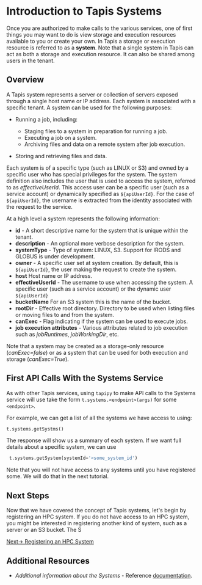 # Introduction to Tapis Systems
Once you are authorized to make calls to the various services, one of first things you may want to do is view storage
and execution resources available to you or create your own. In Tapis a storage or execution resource is referred
to as a **system**. Note that a single system in Tapis can act as both a storage and execution resource. It can also be
shared among users in the tenant.

## Overview
A Tapis system represents a server or collection of servers exposed through a single host name or IP address.
Each system is associated with a specific tenant. A system can be used for the following purposes:

* Running a job, including:

  * Staging files to a system in preparation for running a job.
  * Executing a job on a system.
  * Archiving files and data on a remote system after job execution.

* Storing and retrieving files and data.

Each system is of a specific type (such as LINUX or S3) and owned by a specific user who has special privileges for
the system. The system definition also includes the user that is used to access the system, referred to as
*effectiveUserId*. This access user can be a specific user (such as a service account) or dynamically specified as
``${apiUserId}``. For the case of ``${apiUserId}``, the username is extracted from the identity associated with the
request to the service.

At a high level a system represents the following information:

* **id** - A short descriptive name for the system that is unique within the tenant.
* **description** - An optional more verbose description for the system.
* **systemType** - Type of system: LINUX, S3. Support for  IRODS and GLOBUS is under development.
* **owner** - A specific user set at system creation. By default, this is ``${apiUserId}``, the user making the request to
              create the system.
* **host** Host name or IP address.
* **effectiveUserId** - The username to use when accessing the system. A specific user (such as a service account) or the dynamic user ``${apiUserId}``
* **bucketName** For an S3 system this is the name of the bucket.
* **rootDir** - Effective root directory. Directory to be used when listing files or moving files to and from the system.
* **canExec** - Flag indicating if the system can be used to execute jobs.
* **job execution attributes** - Various attributes related to job execution such as *jobRuntimes*, *jobWorkingDir*, etc.

Note that a system may be created as a storage-only resource (*canExec=false*) or as a system that can be used for both
execution and storage (*canExec=True*).

## First API Calls With the Systems Service
As with other Tapis services, using `tapipy` to make API calls to the Systems service will 
use take the form `t.systems.<endpoint>(args)` for some `<endpoint>`.  

For example, we can get a list of all the systems we have access to using:
```python
t.systems.getSystms()
```
The response will show us a summary of each system. If we want full details about a 
specific system, we can use

```python
 t.systems.getSystem(systemId='<some_system_id')
```
Note that you will not have access to any systems until you have registered some. We will
do that in the next tutorial.

## Next Steps
Now that we have covered the concept of Tapis systems, let's begin by registering 
an HPC system. If you do not have access to an HPC system, you might be interested in 
registering another kind of system, such as a server or an S3 bucket. The S


 [Next-> Registering an HPC System](hpc.md)


## Additional Resources 
* _Additional information about the Systems_ - Reference [documentation](https://tapis.readthedocs.io/en/latest/technical/systems.html).